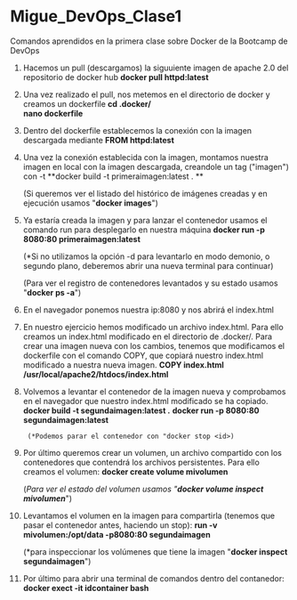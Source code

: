 # Migue_DevOps_Clase1
Comandos aprendidos en la primera clase sobre Docker de la Bootcamp de DevOps

1. Hacemos un pull (descargamos) la siguuiente imagen de apache 2.0 del repositorio de docker hub
   **docker pull httpd:latest**
   
2. Una vez realizado el pull, nos metemos en el directorio de docker y creamos un dockerfile
    **cd .docker/**     
    **nano dockerfile**
    
3. Dentro del dockerfile establecemos la conexión con la imagen descargada mediante 
    **FROM httpd:latest**

4. Una vez la conexión establecida con la imagen, montamos nuestra imagen en local con la imagen descargada, creandole un tag ("imagen") con -t
    **docker build -t primeraimagen:latest . **
    
    (Si queremos ver el listado del histórico de imágenes creadas y en ejecución usamos "**docker images**")
    
5. Ya estaría creada la imagen y para lanzar el contenedor usamos el comando run para desplegarlo en nuestra máquina
    **docker run -p 8080:80 primeraimagen:latest**
    
    (*Si no utilizamos la opción -d para levantarlo en modo demonio, o segundo plano, deberemos abrir una nueva terminal para continuar)
    
    (Para ver el registro de contenedores levantados y su estado usamos "**docker ps -a**")
    
6. En el navegador ponemos nuestra ip:8080 y nos abrirá el index.html

6. En nuestro ejercicio hemos modificado un archivo index.html. Para ello creamos un index.html modificado en el directorio de .docker/. Para crear una imagen nueva con los cambios, tenemos que modificamos el dockerfile con el comando COPY, que copiará nuestro index.html modificado a nuestra nueva imagen.
    **COPY index.html /usr/local/apache2/htdocs/index.html**
    
7. Volvemos a levantar el contenedor de la imagen  nueva y comprobamos en el navegador que nuestro index.html modificado se ha copiado.
        **docker build -t segundaimagen:latest .**
        **docker run -p 8080:80 segundaimagen:latest**
        
        (*Podemos parar el contenedor con "docker stop <id>)

8. Por último queremos crear un volumen, un archivo compartido con los contenedores que contendrá los archivos persistentes. Para ello creamos el volumen:
    **docker create volume mivolumen**
    
    (*Para ver el estado del volumen usamos "**docker volume inspect mivolumen***")
    
9. Levantamos el volumen en la imagen para compartirla (tenemos que pasar el contenedor antes, haciendo un stop):
    **run -v mivolumen:/opt/data -p8080:80 segundaimagen**
    
    (*para inspeccionar los volúmenes que tiene la imagen "**docker inspect segundaimagen**")
    
10. Por último para abrir una terminal de comandos dentro del contanedor:
    **docker exect -it idcontainer bash**


